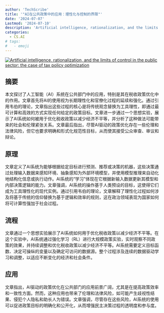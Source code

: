```yaml
---
author: 'TechScribe'
title: '"AI在公共政策中的应用：理性化与控制的界限"'
date: '2024-07-07'
Lastmod: '2024-07-10'
description: 'Artificial intelligence, rationalization, and the limits of control in the public sector: the case of tax policy optimization'
categories:
  - CS.AI
# tags:
#   - emoji
---
```


[![Artificial intelligence, rationalization, and the limits of control in the public sector: the case of tax policy optimization](https://arxiv-research-1301205113.cos.ap-guangzhou.myqcloud.com/images/2407.05336v1.pdf_0.jpg)](https://arxiv.org/abs/2407.05336v1)

## 摘要

本文探讨了人工智能（AI）系统在公共部门中的应用，特别是其在税收政策优化中的作用。文章首先将AI的使用视为长期理性化和官僚化过程的延续和强化。通过引用韦伯的理论，文章指出这些过程的核心是将传统观念替换为工具理性，即通过最可计算和高效的方式实现任何给定的政策目标。文章进一步通过一个思想实验，展示了AI系统如何被用于优化税收政策以减少经济不平等，并分析了这种做法可能带来的社会和伦理紧张关系。文章最后指出，尽管AI驱动的政策优化存在一些伦理和法律风险，但它也要求明确和形式化规范性目标，从而使其接受公众审查、审议和辩论。<!--more-->

## 原理

文章定义了AI系统为能够根据给定目标进行预测、推荐或决策的机器，这些决策通过处理输入数据来感知环境、抽象感知为外部环境模型，并使用模型推理来自动化地结构化信息或执行动作。AI系统的“学习”体现在它根据新输入数据更新其模型和内部决策逻辑的能力。文章强调，AI系统的操作基于人类预设的目标，这使得它们成为工具理性化的现代实例。通过引用韦伯的理论，文章解释了理性化过程如何涉及将基于传统的信仰替换为基于逻辑和效率的规则，这在政治领域表现为国家如何将可计算性强加于社会过程。

## 流程

文章通过一个思想实验展示了AI系统如何用于优化税收政策以减少经济不平等。在这个实验中，AI系统通过强化学习（RL）进行大规模政策实验，实时观察不同政策的效果，并持续调整和优化税收政策以减少经济不平等。AI系统需要定义目标函数、决定可操纵的变量以及确定可访问的数据源。整个过程涉及连续的数据驱动学习和调整，以适应不断变化的经济和社会条件。

## 应用

文章指出，AI驱动的政策优化在公共部门的应用前景广阔，尤其是在提高政策效率和一致性方面。然而，这种应用也带来了伦理和法律风险，如可能产生歧视性结果、侵犯个人隐私和助长人为错误。文章强调，尽管存在这些风险，AI系统的使用可以促进政策目标的明确化和公开化，从而增强民主决策过程的透明度和参与度。